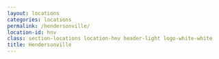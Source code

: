 ```yaml
---
layout: locations
categories: locations
permalink: /hendersonville/
location-id: hnv
class: section-locations location-hnv header-light logo-white-white
title: Hendersonville
---
```

